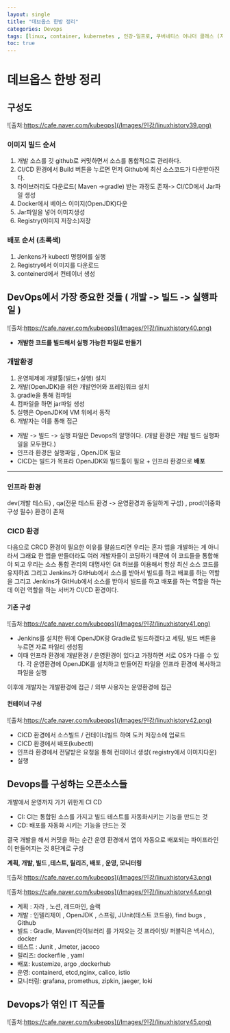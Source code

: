 ```yaml
---
layout: single
title: "데브옵스 한방 정리"
categories: Devops
tags: [linux, container, kubernetes , 인강-일프로, 쿠버네티스 어나더 클래스 (지상편) - Sprint 1 2 , DevOps , 1pro ]
toc: true
---
```



# 데브옵스 한방 정리
## 구성도

![출처:https://cafe.naver.com/kubeops](/Images/인강/linuxhistory39.png)

### 이미지 빌드 순서 
1. 개발 소스를 깃 github로 커밋하면서 소스를 통합적으로 관리하다.
2. CI/CD 환경에서 Build 버튼을 누르면 먼저 Github에 최신 소스코드가 다운받아진다. 
3. 라이브러리도 다운로드( Maven ->gradle) 받는 과정도 존재-> CI/CD에서 Jar파일 생성 
4. Docker에서 베이스 이미지(OpenJDK)다운
5.  Jar파일을 넣어 이미지생성
6.  Registry(이미지 저장소)저장

### 배포 순서 (초록색)
1. Jenkens가  kubectl 명령어를 실행
2. Registry에서 이미지를 다운로드
3. conteinerd에서  컨테이너 생성


## DevOps에서 가장 중요한 것들 ( 개발 -> 빌드 -> 실행파일 )
  ![출처:https://cafe.naver.com/kubeops](/Images/인강/linuxhistory40.png)
 * **개발한 코드를 빌드해서 실행 가능한 파일로 만들기**

 ### 개발환경
 
   1. 운영체제에 개발툴(빌드+실행) 설치 
   2. 개발(OpenJDK)을 위한 개발언어와 프레임워크 설치
  3. gradle을 통해 컴파일
  4. 컴파일을 하면 jar파일 생성
  5. 실행은  OpenJDK에 VM 위에서 동작
  6. 개발자는 이를 통해 접근 



 - 개발 -> 빌드 -> 실행 파일은 Devops의 알맹이다. (개발 환경은   개발 빌드 실행파일을 모두한다.)
 - 인프라 환경은 실행파일 , OpenJDK 필요
 - CICD는 빌드가 목표라 OpenJDK와 빌드툴이 필요 + 인프라 환경으로 **배포**


---
 ### 인프라 환경
  dev(개발 테스트) , qa(전문 테스트 환경 -> 운영환경과 동일하게 구성) , prod(이중화 구성 필수) 환경이 존재 


### CICD 환경
다음으로 CRCD 환경이 필요한 이유를 말씀드리면 우리는 혼자 앱을 개발하는 게 아니라서 그래요 한 앱을 만들더라도 여러 개발자들이 코딩하기 때문에 이 코드들을 통합해야 되고 우리는 소스 통합 관리의 대명사인 Git 허브를 이용해서 항상 최신 소스 코드를 유지하죠 그리고 Jenkins가 GitHub에서 소스를 받아서 빌드를 하고 배포를 하는 역할을 그리고 Jenkins가 GitHub에서 소스를 받아서 빌드를 하고 배포를 하는 역할을 하는데  이런 역할을 하는 서버가 CI/CD 환경이다.

####  기존 구성

  ![출처:https://cafe.naver.com/kubeops](/Images/인강/linuxhistory41.png)
- Jenkins를 설치한 뒤에 OpenJDK랑 Gradle로 빌드하겠다고 세팅,  빌드 버튼을 누르면 자료 파일리 생성됨
- 이때 인프라 환경에 개발환경 / 운영환경이 있다고 가정하면 서로 OS가 다를 수 있다. 각 운영환경에 OpenJDK를 설치하고 만들어진  파일을 인프라 환경에 복사하고  파일을 실행

 이후에  개발자는 개발환경에 접근  / 외부 사용자는  운영환경에 접근

####  컨테이너 구성

  ![출처:https://cafe.naver.com/kubeops](/Images/인강/linuxhistory42.png)

- CICD 환경에서 소스빌드 / 컨테이너빌드 하여 도커 저장소에 업로드
- CICD 환경에서 배포(kubectl)  
- 인프라 환경에서 전달받은 요청을 통해 컨테이너 생성( registry에서 이미지다운) 
- 실행


##  Devops를 구성하는 오픈소스들
개발에서 운영까지 가기 위한게 CI CD 

- CI: CI는 통합된 소스를 가지고 빌드 테스트를 자동화시키는 기능을 만드는 것
- CD: 배포를 자동화 시키는 기능을 만드는 것


결국  개발을 해서 커밋을 하는 순간 운영 환경에서 앱이 자동으로 배포되는 파이프라인이 만들어지는 것 8단계로 구성

**계획, 개발, 빌드 ,테스트, 릴리즈, 배포 , 운영, 모니터링**


![출처:https://cafe.naver.com/kubeops](/Images/인강/linuxhistory43.png)



![출처:https://cafe.naver.com/kubeops](/Images/인강/linuxhistory44.png)

- 계획 : 자라 , 노션, 레드마인, 슬랙
- 개발 : 인텔리제이 , OpenJDK , 스프링, JUnit(테스트 코드용), find bugs , Github
- 빌드 : Gradle, Maven(라이브러리 를 가져오는 것 프라이빗/ 퍼블릭은 넥서스), docker 
- 테스트 : Junit , Jmeter, jacoco
- 릴리즈: dockerfile , yaml
- 배포: kustemize, argo ,dockerhub
- 운영: containerd, etcd,nginx, calico, istio
- 모니터링: grafana, promethus, zipkin, jaeger, loki



## Devops가 엮인 IT 직군들

![출처:https://cafe.naver.com/kubeops](/Images/인강/linuxhistory45.png)